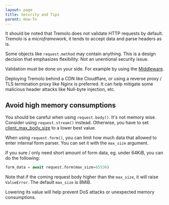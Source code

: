 ```yaml
---
layout: page
title: Security and Tips
parent: How-To
---
```


It should be noted that Tremolo does not validate HTTP requests by default.
Tremolo is a *microframework*, it tends to accept data and parse headers as is.

Some objects like `request.method` may contain anything. This is a design decision that emphasizes flexibility. Not an unentional security issue.

Validation must be done on your side. For example by using the [Middleware](middleware.html).

Deploying Tremolo behind a CDN like Cloudflare, or using a reverse proxy / TLS termination proxy like Nginx is preferred. It can help mitigate some malicious header attacks like Null-byte injection, etc.

## Avoid high memory consumptions
You should be careful when using `request.body()`. It's not memory wise. Consider using `request.stream()` instead. Otherwise, you have to set [client_max_body_size](configuration.html#client_max_body_size) to a lower best value.

When using `request.form()`, you can limit how much data that allowed to enter internal form parser. You can set it with the `max_size` argument.

If you sure / only need short amount of form data, eg. under 64KiB, you can do the following:

```python
form_data = await request.form(max_size=65536)
```

Note that if the coming request body higher than the `max_size`, it will raise `ValueError`.
The default `max_size` is 8MiB.

Lowering its value will help prevent DoS attacks or unexpected memory consumptions.
